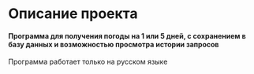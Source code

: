 # Описание проекта
<h4>Программа для получения погоды на 1 или 5 дней, с сохранением в базу данных и возможностью просмотра истории запросов</h4>
<p>Программа работает только на русском языке</p>
